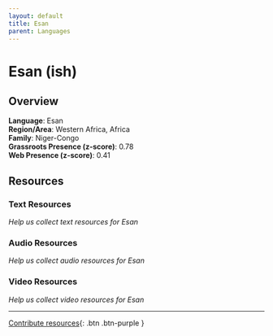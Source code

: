 ```yaml
---
layout: default
title: Esan
parent: Languages
---
```


# Esan (ish)

## Overview

**Language**: Esan  
**Region/Area**: Western Africa, Africa  
**Family**: Niger-Congo  
**Grassroots Presence (z-score)**: 0.78  
**Web Presence (z-score)**: 0.41  

## Resources

### Text Resources
*Help us collect text resources for Esan*

### Audio Resources
*Help us collect audio resources for Esan*

### Video Resources
*Help us collect video resources for Esan*

---

[Contribute resources](https://forms.office.com/e/1SfLJx3u1r){: .btn .btn-purple }
